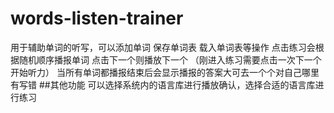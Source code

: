 # words-listen-trainer
用于辅助单词的听写，可以添加单词 保存单词表 载入单词表等操作
点击练习会根据随机顺序播报单词 点击下一个则播放下一个 （刚进入练习需要点击一次下一个开始听力）
当所有单词都播报结束后会显示播报的答案大可去一个个对自己哪里有写错
##其他功能
可以选择系统内的语言库进行播放确认，选择合适的语言库进行练习
